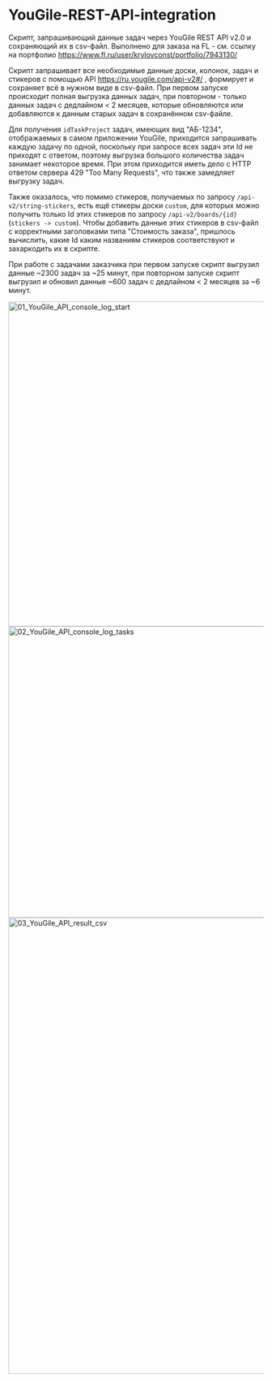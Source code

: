 # YouGile-REST-API-integration
Скрипт, запрашивающий данные задач через YouGile REST API v2.0 и сохраняющий их в csv-файл. Выполнено для заказа на FL - см. ссылку на портфолио https://www.fl.ru/user/krylovconst/portfolio/7943130/

Скрипт запрашивает все необходимые данные доски, колонок, задач и стикеров с помощью API https://ru.yougile.com/api-v2#/ , формирует и сохраняет всё в нужном виде в csv-файл. При первом запуске происходит полная выгрузка данных задач, при повторном - только данных задач с дедлайном < 2 месяцев, которые обновляются или добавляются к данным старых задач в сохранённом csv-файле.

Для получения `idTaskProject` задач, имеющих вид "АБ-1234", отображаемых в самом приложении YouGile, приходится запрашивать каждую задачу по одной, поскольку при запросе всех задач эти Id не приходят с ответом, поэтому выгрузка большого количества задач занимает некоторое время. При этом приходится иметь дело с HTTP ответом сервера 429 "Too Many Requests", что также замедляет выгрузку задач.

Также оказалось, что помимо стикеров, получаемых по запросу `/api-v2/string-stickers`, есть ещё стикеры доски `custom`, для которых можно получить только Id этих стикеров по запросу `/api-v2/boards/{id}` (`stickers -> custom`). Чтобы добавить данные этих стикеров в csv-файл с корректными заголовками типа "Стоимость заказа", пришлось вычислить, какие Id каким названиям стикеров соответствуют и захаркодить их в скрипте.

При работе с задачами заказчика при первом запуске скрипт выгрузил данные ~2300 задач за ~25 минут, при повторном запуске скрипт выгрузил и обновил данные ~600 задач с дедлайном < 2 месяцев за ~6 минут.

<img width="640" alt="01_YouGile_API_console_log_start" src="https://github.com/user-attachments/assets/e373d9bf-83f2-4384-89b0-a132d2b29672" />
<img width="574" alt="02_YouGile_API_console_log_tasks" src="https://github.com/user-attachments/assets/288cce98-46dd-4947-a2da-25c541daae78" />
<img width="899" alt="03_YouGile_API_result_csv" src="https://github.com/user-attachments/assets/f3b71e81-c915-4ed5-894d-64917f9830d1" />
